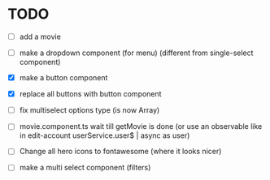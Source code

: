 # TODO

- [ ] add a movie

- [ ] make a dropdown component (for menu) (different from single-select component)
- [x] make a button component
- [x] replace all buttons with button component
- [ ] fix multiselect options type (is now Array<any>)
- [ ] movie.component.ts wait till getMovie is done (or use an observable like in edit-account userService.user$ | async as user)
- [ ] Change all hero icons to fontawesome (where it looks nicer)
- [ ] make a multi select component (filters)